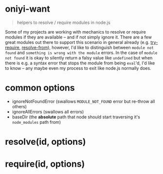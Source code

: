 # oniyi-want
> helpers to resolve / require modules in node.js

Some of my projects are working with mechanics to resolve or require modules if they are available – and if not simply ignore it. There are a few great modules out there to support this scenario in general already (e.g. [try-require](https://www.npmjs.com/package/try-require), [resolve-from](https://www.npmjs.com/package/resolve-from#resolvefromsilentfromdir-moduleid)), however, I'd like to distinguish between `module not found` and `something is wrong with the module` errors. In the case of `module not found` it is okay to silently return a falsy value like `undefined` but when there is e.g. a syntax error that stops the module from being `eval`'d, I'd like to know – any maybe even my process to exit like node.js normally does.

# common options
- ignoreNotFoundError (swallows `MODULE_NOT_FOUND` error but re-throw all others)
- ignoreAllErrors (swallows all errors)
- baseDir (the **absolute** path that node should start traversing it's `node_modules` path from)

# resolve(id, options)

# require(id, options)
